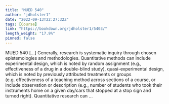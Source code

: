 ```yaml
---
title: "MUED 540"
author: "jdholster1"
date: "2022-09-13T22:27:32Z"
tags: [Course]
link: "https://bookdown.org/jdholster1/5403/"
length_weight: "17.9%"
pinned: false
---
```


MUED 540 [...] Generally, research is systematic inquiry through chosen epistemologies and methodologies. Quantitative methods can include experimental design, which is noted by random assignment (e.g., effectiveness of a drug in a double-blind study), quasi-experimental design, which is noted by previously attributed treatments or groups (e.g. effectiveness of a teaching method across sections of a course, or include observation or description (e.g., number of students who took their instruments home on a given day/cars that stopped at a stop sign and turned right). Quantitative research can  ...
